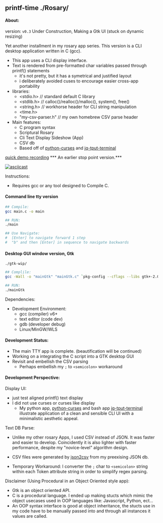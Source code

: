 ## printf-time ./Rosary/

#### About:

version: ```v0.3``` Under Construction, Making a Gtk UI (stuck on dynamic resizing)

Yet another installment in my rosary app series. This version is a CLI desktop application written in C (gcc).

* This app uses a CLI display interface.
* Text is rendered from pre-formatted char variables passed through printf() statements
	* it's not pretty, but it has a symetrical and justified layout
	* i deliberately avoided cuses to encourage easier cross-app portability
* libraries:
	* <stdio.h>		// standard default C library
	* <stdlib.h>	// calloc()/realloc()/malloc(), system(), free()
	* <string.h>	// workhorse header for CLI string manipulation
	* <time.h>
	* "my-csv-parser.h"	// my own homebrew CSV parse header
* Main features:
	* C program syntax
	* Scriptural Rosary
	* Cli Text Display Sideshow (App)
	* CSV db
	* Based off of [python-curses](https://github.com/mezcel/python-curses.git) and [jq-tput-terminal](https://github.com/mezcel/jq-tput-terminal.git)

[quick demo recording](https://asciinema.org/a/262232) *** An earlier stop point version.***

[![asciicast](https://asciinema.org/a/262232.svg)](https://asciinema.org/a/262232)

Instructions:

* Requires gcc or any tool designed to Compile C.

#### Command line tty version
```bash
## Compile:
gcc main.c -o main

## RUN:
./main

## Use Navigate:
#  [Enter] to navigate forward 1 step
#  "b" and then [Enter] in sequence to navigate backwards
```

#### Desktop GUI window version, Gtk
```./gtk-wip/```
```bash
## Complile:
gcc -Wall -o "mainGtk" "mainGtk.c" `pkg-config --cflags --libs gtk+-2.0`

## RUN:
./mainGtk
```

Dependencies:
* Development Environment:
	* gcc (compiler) v6+
	* text editor (code dev)
	* gdb (developer debug)
	* Linux/MinGW/WLS

#### Development Status:

* The main TTY app is complete. (beautification will be continued)
* Working on a integrating the C script into a GTK desktop GUI
* Revisit and embellish the CSV parsing
	* Perhaps embellish my  ```;``` to ```<semicolon>``` workaround

#### Development Perspective:

Display UI:

* just test aligned printf() text display
* I did not use curses or curses like display
	* My python app, [python-curses](https://github.com/mezcel/python-curses) and bash app [jq-tput-terminal](https://github.com/mezcel/jq-tput-terminal) illustrate application of a clean and sensible CLI UI with a minimalistic aesthetic appeal.

Text DB Parse:

* Unlike my other rosary Apps, I used CSV instead of JSON. It was faster and easier to develop. Coincidently it is also lighter with faster performance, despite my "novice-level" algorithm design.

* CSV files were generated by [json2csv](https://www.csvjson.com/json2csv) from my preexising JSON db.

* Temporary Workaround: I converter the ```;``` char to ```<semicolon>``` string within each Token attribute string in order to simplify regex parsing.


Disclaimer (Using Procedural in an Object Oriented style app):

* Gtk is an object oriented API.
* C is a procedural language. I ended up making stucts which mimic the object usecases used in OOP languages like: Javascript, Python, ect...
* An OOP syntax interface is good at object inheritance, the stucts use in my code have to be manually passed into and through all instances it values are called.

